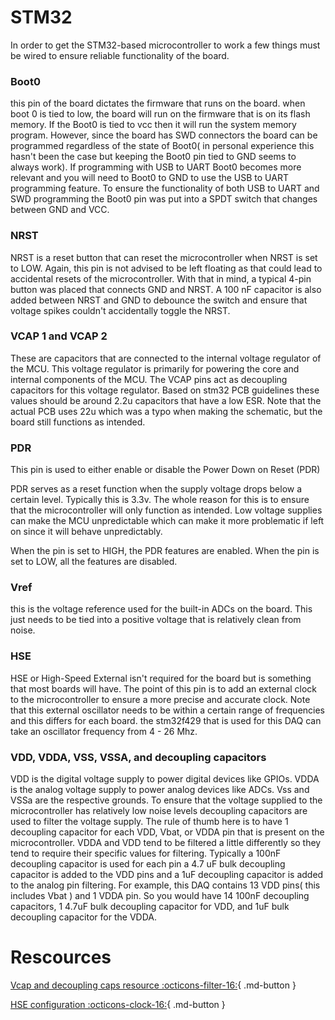 # STM32 
In order to get the STM32-based microcontroller to work a few things must be wired to ensure reliable functionality of the board.

### Boot0
this pin of the board dictates the firmware that runs on the board.  when boot 0 is tied to low, the board will run on the firmware that is on its flash memory. If the Boot0 is tied to vcc then it will run the system memory program. However, since the board has SWD connectors the board can be programmed regardless of the state of Boot0( in personal experience this hasn't been the case but keeping the Boot0 pin tied to GND seems to always work). If programming with USB to UART Boot0 becomes more relevant and you will need to Boot0 to GND to use the USB to UART programming feature. To ensure the functionality of both USB to UART and SWD programming the Boot0 pin was put into a SPDT switch that changes between GND and VCC.

### NRST
NRST is a reset button that can reset the microcontroller when NRST is set to LOW. Again, this pin is not advised to be left floating as that could lead to accidental resets of the microcontroller. With that in mind, a typical 4-pin button was placed that connects GND and NRST. A 100 nF capacitor is also added between NRST and GND to debounce the switch and ensure that voltage spikes couldn't accidentally toggle the NRST.

### VCAP 1 and VCAP 2

These are capacitors that are connected to the internal voltage regulator of the MCU. This voltage regulator is primarily for powering the core and internal components of the MCU. The VCAP pins act as decoupling capacitors for this voltage regulator. Based on stm32 PCB guidelines these values should be around 2.2u capacitors that have a low ESR. Note that the actual PCB uses 22u which was a typo when making the schematic, but the board still functions as intended.


### PDR
This pin is used to either enable or disable the Power Down on Reset (PDR)

PDR serves as a reset function when the supply voltage drops below a certain level. Typically this is 3.3v. The whole reason for this is to ensure that the microcontroller will only function as intended. Low voltage supplies can make the MCU unpredictable which can make it more problematic if left on since it will behave unpredictably.

When the pin is set to HIGH, the PDR features are enabled.
When the pin is set to LOW, all the features are disabled.

### Vref
this is the voltage reference used for the built-in ADCs on the board. This just needs to be tied into a positive voltage that is relatively clean from noise.

### HSE

HSE or High-Speed External isn't required for the board but is something that most boards will have. The point of this pin is to add an external clock to the microcontroller to ensure a more precise and accurate clock.
Note that this external oscillator needs to be within a certain range of frequencies and this differs for each board. the stm32f429 that is used for this DAQ can take an oscillator frequency from 4 - 26 Mhz.

### VDD, VDDA, VSS, VSSA, and decoupling capacitors

VDD is the digital voltage supply to power digital devices like GPIOs. VDDA is the analog voltage supply to power analog devices like ADCs. Vss and VSSa are the respective grounds. To ensure that the voltage supplied to the microcontroller has relatively low noise levels decoupling capacitors are used to filter the voltage supply. The rule of thumb here is to have 1 decoupling capacitor for each VDD, Vbat, or VDDA pin that is present on the microcontroller. VDDA and VDD tend to be filtered a little differently so they tend to require their specific values for filtering. Typically a 100nF decoupling capacitor is used for each pin a 4.7 uF bulk decoupling capacitor is added to the VDD pins and a 1uF decoupling capacitor is added to the analog pin filtering. For example, this DAQ contains 13 VDD pins( this includes Vbat ) and 1 VDDA pin. So you would have 14 100nF decoupling capacitors, 1 4.7uF bulk decoupling capacitor for VDD, and 1uF bulk decoupling capacitor for the VDDA.


# Rescources

[Vcap and decoupling caps resource :octicons-filter-16:](https://www.st.com/resource/en/application_note/an4488-getting-started-with-stm32f4xxxx-mcu-hardware-development-stmicroelectronics.pdf){ .md-button }

[HSE configuration :octicons-clock-16:](https://www.st.com/resource/en/application_note/an2867-oscillator-design-guide-for-stm8afals-stm32-mcus-and-mpus-stmicroelectronics.pdf ){ .md-button }
